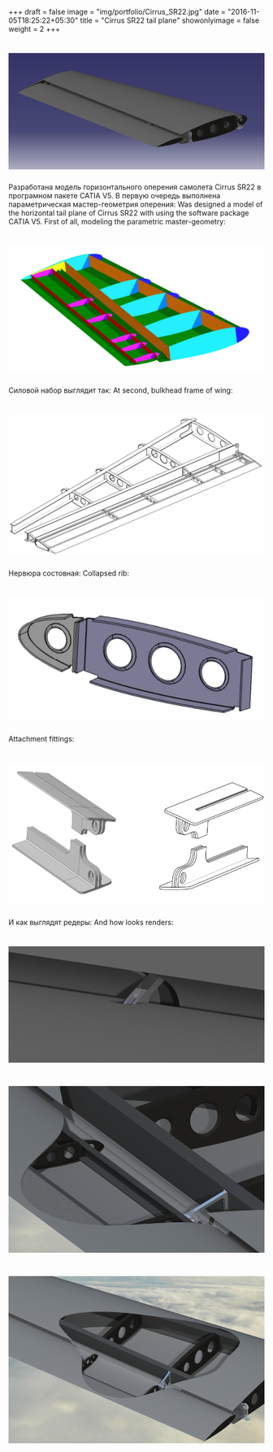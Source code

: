+++
draft = false
image = "img/portfolio/Cirrus_SR22.jpg"
date = "2016-11-05T18:25:22+05:30"
title = "Cirrus SR22 tail plane"
showonlyimage = false
weight = 2
+++


# ![Tail plane][1]

Разработана модель горизонтального оперения самолета Cirrus SR22 в програмном пакете CATIA V5. В первую очередь выполнена параметрическая мастер-геометрия оперения:
Was designed a model of the horizontal tail plane of Cirrus SR22 with using the software package CATIA V5. First of all, modeling the parametric master-geometry:

# ![Master-Geometry][2]

Силовой набор выглядит так:
At second, bulkhead frame of wing:
# ![Frame][3]

Нервюра состовная:
Collapsed rib:  
# ![Rib][4]

Attachment fittings:
# ![Attachment fittings][5]

И как выглядят редеры:
And how looks renders:
# ![Render1][6]
# ![Render2][7]
# ![Render3][8]


[1]: https://raw.githubusercontent.com/Balashov-Artem/Portfolio/master/docs/img/portfolio/cirrus/1.jpg
[2]: https://raw.githubusercontent.com/Balashov-Artem/Portfolio/master/docs/img/portfolio/cirrus/2.jpg
[3]: https://raw.githubusercontent.com/Balashov-Artem/Portfolio/master/docs/img/portfolio/cirrus/3.jpg
[4]: https://raw.githubusercontent.com/Balashov-Artem/Portfolio/master/docs/img/portfolio/cirrus/4.jpg
[5]: https://raw.githubusercontent.com/Balashov-Artem/Portfolio/master/docs/img/portfolio/cirrus/5.jpg
[6]: https://raw.githubusercontent.com/Balashov-Artem/Portfolio/master/docs/img/portfolio/cirrus/6.jpg
[7]: https://raw.githubusercontent.com/Balashov-Artem/Portfolio/master/docs/img/portfolio/cirrus/7.jpg
[8]: https://raw.githubusercontent.com/Balashov-Artem/Portfolio/master/docs/img/portfolio/cirrus/8.jpg